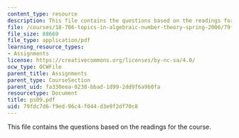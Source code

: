```yaml
---
content_type: resource
description: This file contains the questions based on the readings for the course.
file: /courses/18-786-topics-in-algebraic-number-theory-spring-2006/79fdc7d6f9ed96c4f044d3e9f2df70c8_ps09.pdf
file_size: 88669
file_type: application/pdf
learning_resource_types:
- Assignments
license: https://creativecommons.org/licenses/by-nc-sa/4.0/
ocw_type: OCWFile
parent_title: Assignments
parent_type: CourseSection
parent_uid: fa330eea-0238-bbad-1d99-2dd9f6a9b0fa
resourcetype: Document
title: ps09.pdf
uid: 79fdc7d6-f9ed-96c4-f044-d3e9f2df70c8
---
```

This file contains the questions based on the readings for the course.